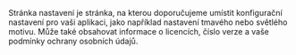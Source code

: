 ﻿Stránka nastavení je stránka, na kterou doporučujeme umístit konfigurační nastavení pro vaši aplikaci, jako například nastavení tmavého nebo světlého motivu. Může také obsahovat informace o licencích, číslo verze a vaše podmínky ochrany osobních údajů.
